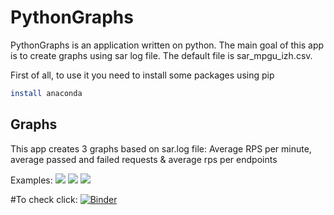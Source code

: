 # PythonGraphs 
PythonGraphs is an application written on python. The main goal of this app is to create graphs using sar log file. 
The default file is sar_mpgu_izh.csv.

First of all, to use it you need to install some packages using pip

```bash
install anaconda
```

## Graphs
This app creates 3 graphs based on sar.log file: Average RPS per minute, average passed and failed requests & average rps per endpoints

Examples:
![](resources/endpoints.png)
![](resources/rps.png)
![](resources/responce_code.png)


#To check click: [![Binder](https://mybinder.org/badge_logo.svg)](https://mybinder.org/v2/gh/gorbovlesha/PyGraphs2Step/HEAD)
